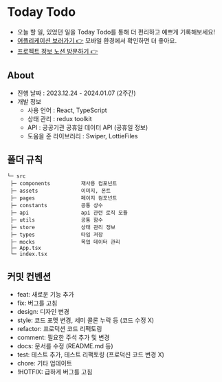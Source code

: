 # Today Todo

- 오늘 할 일, 있었던 일을 Today Todo를 통해 더 편리하고 예쁘게 기록해보세요!
- [어플리케이션 보러가기 👉](http://yuziwoo1.dothome.co.kr/) 모바일 환경에서 확인하면 더 좋아요.
- [프로젝트 정보 노션 방문하기 👉](https://www.notion.so/yuziwoo2/Today-Todo-e09c2d28321740529ceca1b5ee510b80?pvs=4)

## About

- 진행 날짜 : 2023.12.24 - 2024.01.07 (2주간)
- 개발 정보
  - 사용 언어 : React, TypeScript
  - 상태 관리 : redux toolkit
  - API : 공공기관 공휴일 데이터 API (공휴일 정보)
  - 도움을 준 라이브러리 : Swiper, LottieFiles

## 폴더 규칙

```
└─ src
 ├─ components          재사용 컴포넌트
 ├─ assets              이미지, 폰트
 ├─ pages               페이지 컴포넌트
 ├─ constants           공통 상수
 ├─ api                 api 관련 로직 모듈
 ├─ utils               공통 함수
 ├─ store               상태 관리 정보
 ├─ types               타입 저장
 ├─ mocks               목업 데이터 관리
 ├─ App.tsx
 └─ index.tsx
```

## 커밋 컨벤션

- feat: 새로운 기능 추가
- fix: 버그를 고침
- design: 디자인 변경
- style: 코드 포맷 변경, 세미 콜론 누락 등 (코드 수정 X)
- refactor: 프로덕션 코드 리팩토링
- comment: 필요한 주석 추가 및 변경
- docs: 문서를 수정 (README.md 등)
- test: 테스트 추가, 테스트 리팩토링 (프로덕션 코드 변경 X)
- chore: 기타 업데이트
- !HOTFIX: 급하게 버그를 고침

